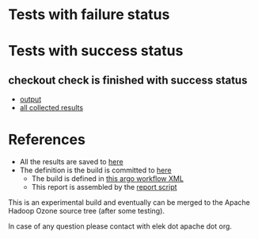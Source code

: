 # Tests with failure status


# Tests with success status

## checkout check is finished with success status

   * [output](https://raw.githubusercontent.com/elek/ozone-ci/master/pr/pr-hdds-2032-ndnlf/checkout/output.log)
   * [all collected results](https://github.com/elek/ozone-ci/tree/master/pr/pr-hdds-2032-ndnlf/checkout)




# References

 * All the results are saved to [here](https://github.com/elek/ozone-ci/tree/master/pr/pr-hdds-2032-ndnlf/)
 * The definition is the build is committed to [here](https://github.com/elek/argo-ozone)
    * The build is defined in [this argo workflow XML](https://github.com/elek/argo-ozone/blob/master/ozone-build.yaml)
    * This report is assembled by the [report script](https://github.com/elek/argo-ozone/blob/master/scripts/report.sh)

This is an experimental build and eventually can be merged to the Apache Hadoop Ozone source tree (after some testing).

In case of any question please contact with elek dot apache dot org.
